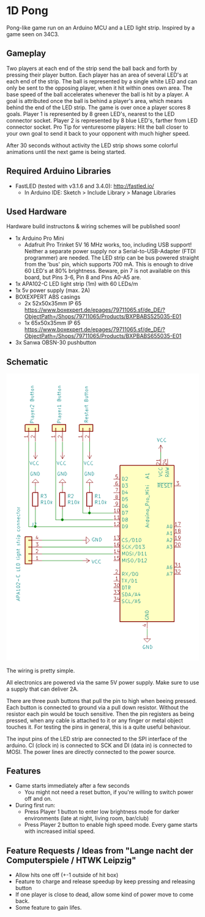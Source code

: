 # 1D Pong

Pong-like game run on an Arduino MCU and a LED light strip. Inspired by a game seen on 34C3.

## Gameplay
Two players at each end of the strip send the ball back and forth by pressing their player button. Each player has an area of several LED's at each end of the strip. The ball is represented by a single white LED and can only be sent to the opposing player, when it hit within ones own area.
The base speed of the ball accelerates whenever the ball is hit by a player.
A goal is attributed once the ball is behind a player's area, which means behind the end of the LED strip.
The game is over once a player scores 8 goals.
Player 1 is represented by 8 green LED's, nearest to the LED connector socket. Player 2 is represented by 8 blue LED's, farther from LED connector socket.
Pro Tip for venturesome players: Hit the ball closer to your own goal to send it back to your opponent with much higher speed.

After 30 seconds without activity the LED strip shows some colorful animations until the next game is being started.

## Required Arduino Libraries

* FastLED (tested with v3.1.6 and 3.4.0): http://fastled.io/
  - In Arduino IDE: Sketch > Include Library > Manage Libraries

## Used Hardware

Hardware build instructons & wiring schemes will be published soon!

* 1x Arduino Pro Mini
  - Adafruit Pro Trinket 5V 16 MHz works, too, including USB support! Neither a separate power supply nor a Serial-to-USB-Adapter (FTDI programmer) are needed. The LED strip can be bus powered straight from the 'bus' pin, which supports 700 mA. This is enough to drive 60 LED's at 80% brightness. Beware, pin 7 is not available on this board, but Pins 3-6, Pin 8 and Pins A0-A5 are.
* 1x APA102-C LED light strip (1m) with 60 LEDs/m
* 1x 5v power supply (max. 2A)
* BOXEXPERT ABS casings
  - 2x 52x50x35mm IP 65 https://www.boxexpert.de/epages/79711065.sf/de_DE/?ObjectPath=/Shops/79711065/Products/BXPBABS525035-E01
  - 1x 65x50x35mm IP 65 https://www.boxexpert.de/epages/79711065.sf/de_DE/?ObjectPath=/Shops/79711065/Products/BXPBABS655035-E01
* 3x Sanwa OBSN-30 pushbutton 

## Schematic

![Schematic](/schematic/schematic.png?raw=true "Schematic")

The wiring is pretty simple.

All electronics are powered via the same 5V power supply.
Make sure to use a supply that can deliver 2A.

There are three push buttons that pull the pin to high when beeing pressed.
Each button is connected to ground via a pull down resistor.
Without the resistor each pin would be touch sensitive. Then the pin registers as being pressed, when any cable is attached to it or any finger or metal object touches it. For testing the pins in general, this is a quite useful behaviour.

The input pins of the LED strip are connected to the SPI interface of the arduino.
CI (clock in) is connected to SCK and DI (data in) is connected to MOSI.
The power lines are directly connected to the power source.

## Features
* Game starts immediately after a few seconds
  - You might not need a reset button, if you're willing to switch power off and on.
* During first run:
  - Press Player 1 button to enter low brightness mode for darker environments (late at night, living room, bar/club)
  - Press Player 2 button to enable high speed mode. Every game starts with increased initial speed.

## Feature Requests / Ideas from "Lange nacht der Computerspiele / HTWK Leipzig"

* Allow hits one off (+-1 outside of hit box)
* Feature to charge and release speedup by keep pressing and releasing button
* If one player is close to dead, allow some kind of power move to come back.
* Some feature to gain lifes.